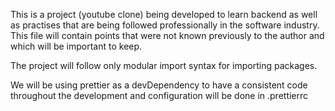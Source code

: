 This is a project (youtube clone) being developed to learn backend as well as practises that are being followed professionally in the software industry. This file will contain points that were not known previously to the author and which will be important to keep.

The project will follow only modular import syntax for importing packages.

We will be using prettier as a devDependency to have a consistent code throughout the development and configuration will be done in .prettierrc